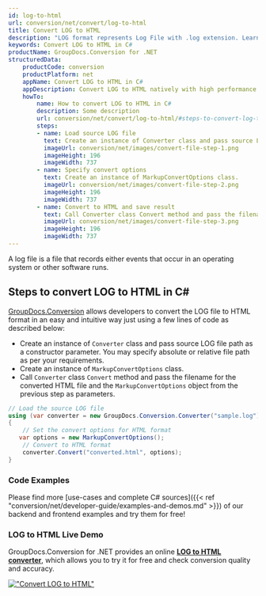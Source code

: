 ```yaml
---
id: log-to-html
url: conversion/net/convert/log-to-html
title: Convert LOG to HTML
description: "LOG format represents Log File with .log extension. Learn how to convert LOG to HTML file programmatically in C# language using GroupDocs.Conversion for .NET library."
keywords: Convert LOG to HTML in C#
productName: GroupDocs.Conversion for .NET
structuredData:
    productCode: conversion
    productPlatform: net
    appName: Convert LOG to HTML in C#
    appDescription: Convert LOG to HTML natively with high performance using C# language and server side GroupDocs.Conversion for .NET APIs, without the use of any software like Microsoft or Open Office.
    howTo:
        name: How to convert LOG to HTML in C# 
        description: Some description
        url: conversion/net/convert/log-to-html/#steps-to-convert-log-to-html-in-c
        steps:
        - name: Load source LOG file 
          text: Create an instance of Converter class and pass source LOG file path as a constructor parameter. You may specify absolute or relative file path as per your requirements. 
          imageUrl: conversion/net/images/convert-file-step-1.png
          imageHeight: 196
          imageWidth: 737
        - name: Specify convert options 
          text: Create an instance of MarkupConvertOptions class.
          imageUrl: conversion/net/images/convert-file-step-2.png
          imageHeight: 196
          imageWidth: 737
        - name: Convert to HTML and save result 
          text: Call Converter class Convert method and pass the filename for the converted HTML file and the MarkupConvertOptions object from the previous step as parameters.
          imageUrl: conversion/net/images/convert-file-step-3.png
          imageHeight: 196
          imageWidth: 737
---
```


A log file is a file that records either events that occur in an operating system or other software runs.

## Steps to convert LOG to HTML in C#

[GroupDocs.Conversion](https://products.groupdocs.com/conversion/net) allows developers to convert the LOG file to HTML format in an easy and intuitive way just using a few lines of code as described below:

* Create an instance of `Converter` class and pass source LOG file path as a constructor parameter. You may specify absolute or relative file path as per your requirements. 
* Create an instance of `MarkupConvertOptions` class.
* Call `Converter` class `Convert` method and pass the filename for the converted HTML file and the `MarkupConvertOptions` object from the previous step as parameters.

```csharp
// Load the source LOG file
using (var converter = new GroupDocs.Conversion.Converter("sample.log"))
{
    // Set the convert options for HTML format
   var options = new MarkupConvertOptions();
    // Convert to HTML format
    converter.Convert("converted.html", options);
}
```

### Code Examples

Please find more [use-cases and complete C# sources]({{< ref "conversion/net/developer-guide/examples-and-demos.md" >}}) of our backend and frontend examples and try them for free!

### LOG to HTML Live Demo

GroupDocs.Conversion for .NET provides an online [**LOG to HTML converter**](https://products.groupdocs.app/conversion/log-to-html), which allows you to try it for free and check conversion quality and accuracy.

[!["Convert LOG to HTML"](conversion/net/images/convert-to-html/convert-log-to-html.png)](https://products.groupdocs.app/conversion/log-to-html)